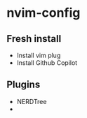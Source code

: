 # nvim-config

## Fresh install

- Install vim plug
- Install Github Copilot

## Plugins

- NERDTree
-
